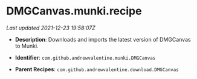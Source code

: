 # DMGCanvas.munki.recipe

_Last updated 2021-12-23 19:58:07Z_

- **Description**: Downloads and imports the latest version of DMGCanvas to Munki.

- **Identifier**: `com.github.andrewvalentine.munki.DMGCanvas`

- **Parent Recipes**: `com.github.andrewvalentine.download.DMGCanvas`